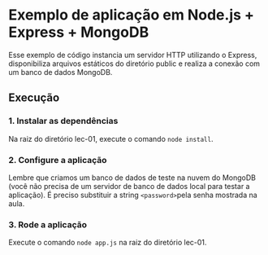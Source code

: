 # Exemplo de aplicação em Node.js + Express + MongoDB
Esse exemplo de código instancia um servidor HTTP utilizando o Express, disponibiliza arquivos estáticos do diretório public e realiza a conexão com um banco de dados MongoDB.

## Execução
### 1. Instalar as dependências
Na raiz do diretório lec-01, execute o comando ```node install```.

### 2. Configure a aplicação
Lembre que criamos um banco de dados de teste na nuvem do MongoDB (você não precisa de um servidor de banco de dados local para testar a aplicação). É preciso substituir a string ```<password>```pela senha mostrada na aula.

### 3. Rode a aplicação
Execute o comando ```node app.js``` na raiz do diretório lec-01.
